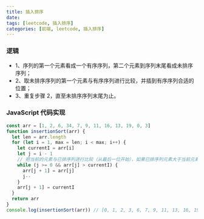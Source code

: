 ```yaml
---
title: 插入排序
date:
tags: [leetcode, 插入排序]
categories: [前端, leetcode, 插入排序]
---
```


### 逻辑

- 1、序列的第一个元素看成一个有序序列，第二个元素到序列末尾看成未排序序列；
- 2、取未排序序列的第一个元素与有序序列进行比较，并插到有序序列合适的位置；
- 3、重复步骤 2，直至未排序序列末尾为止。

### JavaScript 代码实现

```javascript
const arr = [1, 2, 6, 34, 7, 9, 11, 16, 13, 19, 0, 3]
function insertionSort(arr) {
  let len = arr.length
  for (let i = 1, max = len; i < max; i++) {
    let currentI = arr[i]
    let j = i - 1
    // 把当前的元素与已排序列进行比较（从最后一位开始），如果已排序列元素大于当前元素，就把已排序列的元素向后移动一位，依次类推。
    while (j >= 0 && arr[j] > currentI) {
      arr[j + 1] = arr[j]
      j--
    }
    arr[j + 1] = currentI
  }
  return arr
}
console.log(insertionSort(arr)) // [0, 1, 2, 3, 6, 7, 9, 11, 13, 16, 19, 34]
```

